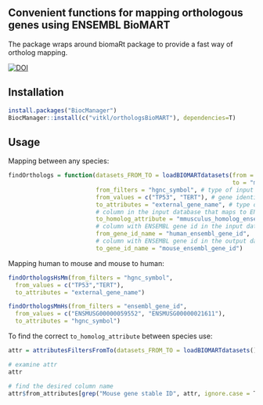 ## Convenient functions for mapping orthologous genes using ENSEMBL BioMART

The package wraps around biomaRt package to provide a fast way of ortholog mapping.

[![DOI](https://zenodo.org/badge/240325005.svg)](https://zenodo.org/badge/latestdoi/240325005)

## Installation

```r
install.packages("BiocManager")
BiocManager::install(c("vitkl/orthologsBioMART"), dependencies=T)
```

## Usage

Mapping between any species:   
```r
findOrthologs = function(datasets_FROM_TO = loadBIOMARTdatasets(from = "hsapiens_gene_ensembl",
                                                                to = "mmusculus_gene_ensembl"),
                         from_filters = "hgnc_symbol", # type of input identifier
                         from_values = c("TP53", "TERT"), # gene identifiers to map
                         to_attributes = "external_gene_name", # type of output identifier
                         # column in the input database that maps to ENSEMBL id of the output database:
                         to_homolog_attribute = "mmusculus_homolog_ensembl_gene",  
                         # column with ENSEMBL gene id in the input database:  
                         from_gene_id_name = "human_ensembl_gene_id", 
                         # column with ENSEMBL gene id in the output database:  
                         to_gene_id_name = "mouse_ensembl_gene_id")
```

Mapping human to mouse and mouse to human:   
```r
findOrthologsHsMm(from_filters = "hgnc_symbol",
  from_values = c("TP53","TERT"), 
  to_attributes = "external_gene_name")

findOrthologsMmHs(from_filters = "ensembl_gene_id",
  from_values = c("ENSMUSG00000059552", "ENSMUSG00000021611"),
  to_attributes = "hgnc_symbol")
```

To find the correct `to_homolog_attribute` between species use:   
```r
attr = attributesFiltersFromTo(datasets_FROM_TO = loadBIOMARTdatasets())

# examine attr
attr

# find the desired column name
attr$from_attributes[grep("Mouse gene stable ID", attr, ignore.case = T),]
```


